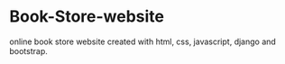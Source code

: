 # Book-Store-website
online book store website created with html, css, javascript, django and bootstrap.
